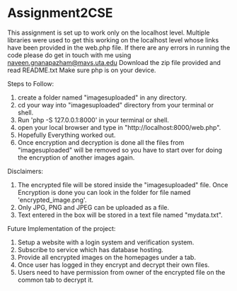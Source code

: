 # Assignment2CSE
This assignment is set up to work only on the localhost level.
Multiple libraries were used to get this working on the localhost level whose links have been provided in the web.php file.
If there are any errors in running the code please do get in touch with me using naveen.gnanapazham@mavs.uta.edu
Download the zip file provided and read README.txt
Make sure php is on your device.

Steps to Follow:
1. create a folder named "imagesuploaded" in any directory.
2. cd your way into "imagesuploaded" directory from your terminal or shell.
3. Run 'php -S 127.0.0.1:8000' in your terminal or shell.
4. open your local browser and type in "http://localhost:8000/web.php".
5. Hopefully Everything worked out.
6. Once encryption and decryption is done all the files from "imagesuploaded" will be removed so you have to start
over for doing the encryption of another images again.


Disclaimers:
1. The encrypted file will be stored inside the "imagesuploaded" file. Once Encryption is done you can look in the folder
for file named 'encrypted_image.png'.
2. Only JPG, PNG and JPEG can be uploaded as a file.
3. Text entered in the box will be stored in a text file named "mydata.txt".

Future Implementation of the project:
1. Setup a website with a login system and verification system.
2. Subscribe to service which has database hosting.
3. Provide all encrypted images on the homepages under a tab.
4. Once user has logged in they encrypt and decrypt their own files.
5. Users need to have permission from owner of the encrypted file on the common tab to decrypt it.
